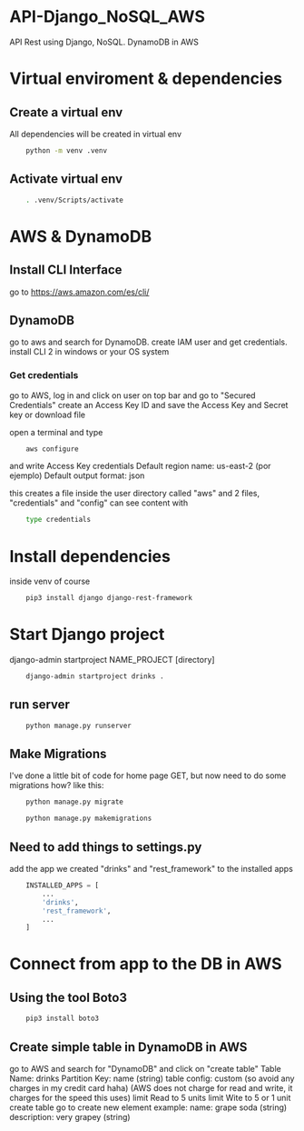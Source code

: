 # API-Django_NoSQL_AWS

API Rest using Django, NoSQL. DynamoDB in AWS

# Virtual enviroment & dependencies

## Create a virtual env

All dependencies will be created in virtual env

```bash
	python -m venv .venv
```

## Activate virtual env

```bash
	. .venv/Scripts/activate
```

# AWS & DynamoDB

## Install CLI Interface

go to https://aws.amazon.com/es/cli/

## DynamoDB

go to aws and search for DynamoDB.
create IAM user and get credentials.
install CLI 2 in windows or your OS system

### Get credentials

go to AWS, log in and click on user on top bar and go to "Secured Credentials"
create an Access Key ID
and save the Access Key and Secret key or download file

open a terminal and type

```bash
	aws configure
```

and write Access Key credentials
Default region name: us-east-2 (por ejemplo)
Default output format: json

this creates a file inside the user directory called "aws"
and 2 files, "credentials" and "config"
can see content with

```bash
	type credentials
```

# Install dependencies

inside venv of course

```bash
	pip3 install django django-rest-framework
```

# Start Django project

django-admin startproject NAME_PROJECT [directory]

```bash
	django-admin startproject drinks .
```

## run server

```bash
	python manage.py runserver
```

## Make Migrations

I've done a little bit of code for home page GET, but now need to do some migrations
how? like this:

```bash
	python manage.py migrate
```

```bash
	python manage.py makemigrations
```

## Need to add things to settings.py

add the app we created "drinks" and "rest_framework" to the installed apps

```python
	INSTALLED_APPS = [
		...
		'drinks',
		'rest_framework',
		...
	]
```

# Connect from app to the DB in AWS

## Using the tool Boto3

```bash
	pip3 install boto3
```

## Create simple table in DynamoDB in AWS

go to AWS and search for "DynamoDB" and click on "create table"
Table Name: drinks
Partition Key: name (string)
table config: custom (so avoid any charges in my credit card haha)
(AWS does not charge for read and write, it charges for the speed this uses)
limit Read to 5 units
limit Wite to 5 or 1 unit
create table
go to create new element
example:
name: grape soda (string)
description: very grapey (string)
